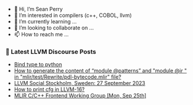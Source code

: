 - 👋 Hi, I’m Sean Perry
- 👀 I’m interested in compilers (c++, COBOL, llvm)
- 🌱 I’m currently learning ...
- 💞️ I’m looking to collaborate on ...
- 📫 How to reach me ...

<!---
s66perry/s66perry is a ✨ special ✨ repository because its `README.md` (this file) appears on your GitHub profile.
You can click the Preview link to take a look at your changes.
--->
### 📕 Latest LLVM Discourse Posts

<!-- DISCOURSE-LLVM:START -->
- [Bind type to python](https://discourse.llvm.org/t/bind-type-to-python/73649#post_2)
- [How to generate the content of “module @patterns” and &quot;module @ir &quot; in &quot;mlir/test/Rewrite/pdl-bytecode.mlir&quot; file?](https://discourse.llvm.org/t/how-to-generate-the-content-of-module-patterns-and-module-ir-in-mlir-test-rewrite-pdl-bytecode-mlir-file/73680#post_1)
- [LLVM Social Stockholm, Sweden: 27 September 2023](https://discourse.llvm.org/t/llvm-social-stockholm-sweden-27-september-2023/73222#post_2)
- [How to print cfg in LLVM-16?](https://discourse.llvm.org/t/how-to-print-cfg-in-llvm-16/72613#post_3)
- [MLIR C/C++ Frontend Working Group [Mon, Sep 25th]](https://discourse.llvm.org/t/mlir-c-c-frontend-working-group-mon-sep-25th/73674#post_1)
<!-- DISCOURSE-LLVM:END -->
